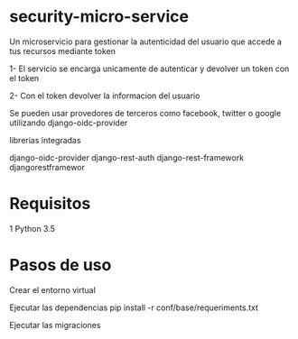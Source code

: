 # security-micro-service

Un microservicio para gestionar la autenticidad del usuario que accede a tus recursos mediante token


1- El servicio se encarga unicamente de autenticar y devolver un token con el token 

2- Con el token devolver la informacion del usuario

Se pueden usar provedores de terceros como facebook, twitter o google utilizando django-oidc-provider

librerias integradas

django-oidc-provider
django-rest-auth 
django-rest-framework 
djangorestframewor 

# Requisitos 
1 Python 3.5

# Pasos de uso

Crear el entorno virtual

Ejecutar las dependencias pip install -r conf/base/requeriments.txt

Ejecutar las migraciones
